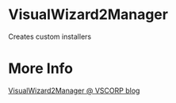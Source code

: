 # VisualWizard2Manager
Creates custom installers
# More Info
[VisualWizard2Manager @ VSCORP blog](https://visualsoftware.wordpress.com/visualwizard2)
